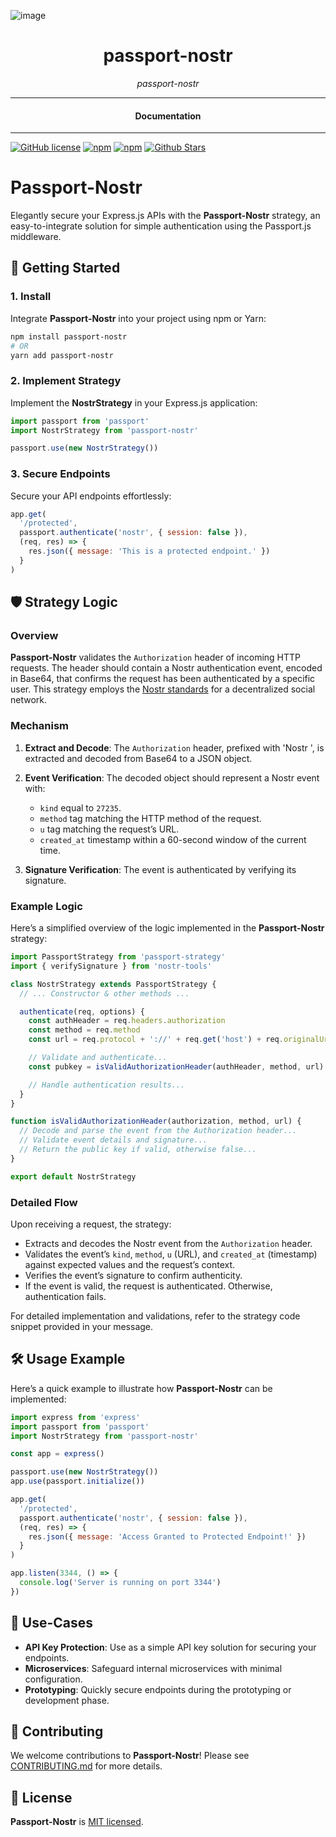 ![image](https://github.com/nosdav/passport-nostr/assets/65864/dd7adb6a-ddec-48d0-9d7f-25c7de53a4be)

<div align="center">  
  <h1>passport-nostr</h1>
</div>

<div align="center">  
<i>passport-nostr</i>
</div>

---

<div align="center">
<h4>Documentation</h4>
</div>

---

[![GitHub license](https://img.shields.io/badge/license-MIT-blue.svg)](https://github.com/nosdav/passport-nostr/blob/gh-pages/LICENSE)
[![npm](https://img.shields.io/npm/v/passport-nostr)](https://npmjs.com/package/passport-nostr)
[![npm](https://img.shields.io/npm/dw/passport-nostr.svg)](https://npmjs.com/package/passport-nostr)
[![Github Stars](https://img.shields.io/github/stars/nosdav/passport-nostr.svg)](https://github.com/nosdav/passport-nostr/)

# Passport-Nostr

Elegantly secure your Express.js APIs with the **Passport-Nostr** strategy, an easy-to-integrate solution for simple authentication using the Passport.js middleware.

## 🚀 Getting Started

### 1. Install

Integrate **Passport-Nostr** into your project using npm or Yarn:

```bash
npm install passport-nostr
# OR
yarn add passport-nostr
```

### 2. Implement Strategy

Implement the **NostrStrategy** in your Express.js application:

```javascript
import passport from 'passport'
import NostrStrategy from 'passport-nostr'

passport.use(new NostrStrategy())
```

### 3. Secure Endpoints

Secure your API endpoints effortlessly:

```javascript
app.get(
  '/protected',
  passport.authenticate('nostr', { session: false }),
  (req, res) => {
    res.json({ message: 'This is a protected endpoint.' })
  }
)
```

## 🛡️ Strategy Logic

### Overview

**Passport-Nostr** validates the `Authorization` header of incoming HTTP requests. The header should contain a Nostr authentication event, encoded in Base64, that confirms the request has been authenticated by a specific user. This strategy employs the [Nostr standards](https://github.com/nostr) for a decentralized social network.

### Mechanism

1. **Extract and Decode**: The `Authorization` header, prefixed with 'Nostr ', is extracted and decoded from Base64 to a JSON object.
2. **Event Verification**: The decoded object should represent a Nostr event with:

   - `kind` equal to `27235`.
   - `method` tag matching the HTTP method of the request.
   - `u` tag matching the request’s URL.
   - `created_at` timestamp within a 60-second window of the current time.

3. **Signature Verification**: The event is authenticated by verifying its signature.

### Example Logic

Here’s a simplified overview of the logic implemented in the **Passport-Nostr** strategy:

```javascript
import PassportStrategy from 'passport-strategy'
import { verifySignature } from 'nostr-tools'

class NostrStrategy extends PassportStrategy {
  // ... Constructor & other methods ...

  authenticate(req, options) {
    const authHeader = req.headers.authorization
    const method = req.method
    const url = req.protocol + '://' + req.get('host') + req.originalUrl

    // Validate and authenticate...
    const pubkey = isValidAuthorizationHeader(authHeader, method, url)

    // Handle authentication results...
  }
}

function isValidAuthorizationHeader(authorization, method, url) {
  // Decode and parse the event from the Authorization header...
  // Validate event details and signature...
  // Return the public key if valid, otherwise false...
}

export default NostrStrategy
```

### Detailed Flow

Upon receiving a request, the strategy:

- Extracts and decodes the Nostr event from the `Authorization` header.
- Validates the event’s `kind`, `method`, `u` (URL), and `created_at` (timestamp) against expected values and the request’s context.
- Verifies the event’s signature to confirm authenticity.
- If the event is valid, the request is authenticated. Otherwise, authentication fails.

For detailed implementation and validations, refer to the strategy code snippet provided in your message.

## 🛠️ Usage Example

Here’s a quick example to illustrate how **Passport-Nostr** can be implemented:

```javascript
import express from 'express'
import passport from 'passport'
import NostrStrategy from 'passport-nostr'

const app = express()

passport.use(new NostrStrategy())
app.use(passport.initialize())

app.get(
  '/protected',
  passport.authenticate('nostr', { session: false }),
  (req, res) => {
    res.json({ message: 'Access Granted to Protected Endpoint!' })
  }
)

app.listen(3344, () => {
  console.log('Server is running on port 3344')
})
```

## 💼 Use-Cases

- **API Key Protection**: Use as a simple API key solution for securing your endpoints.
- **Microservices**: Safeguard internal microservices with minimal configuration.
- **Prototyping**: Quickly secure endpoints during the prototyping or development phase.

## 🤝 Contributing

We welcome contributions to **Passport-Nostr**! Please see [CONTRIBUTING.md](CONTRIBUTING.md) for more details.

## 📄 License

**Passport-Nostr** is [MIT licensed](LICENSE).
